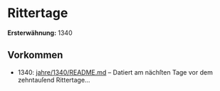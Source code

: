 # Rittertage

**Ersterwähnung:** 1340

## Vorkommen
- 1340: [jahre/1340/README.md](../jahre/1340/README.md) – Datiert am nächſten
Tage vor dem zehntauſend Rittertage...
